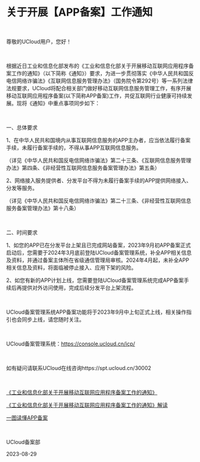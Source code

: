 # 关于开展【APP备案】工作通知

<br/>

尊敬的UCloud用户，您好！

 <br/>

根据近日工业和信息化部发布的《工业和信息化部关于开展移动互联网应用程序备案工作的通知》（以下简称《通知》）要求，为进一步贯彻落实《中华人民共和国反电信网络诈骗法》《互联网信息服务管理办法》（国务院令第292号）等一系列法律法规要求，UCloud将配合相关部门做好移动互联网信息服务管理工作，有序开展移动互联网应用程序备案(以下简称APP备案)工作，共促互联网行业健康可持续发展。现将《通知》中重点事项同步如下： 

 <br/>

一、总体要求

  1、在中华人民共和国境内从事互联网信息服务的APP主办者，应当依法履行备案手续，未履行备案手续的，不得从事APP互联网信息服务。

（详见《中华人民共和国反电信网络诈骗法》第二十三条、《互联网信息服务管理办法》第四条、《非经营性互联网信息服务备案管理办法》第五条）

  2、网络接入服务提供者、分发平台不得为未履行备案手续的APP提供网络接入、分发等服务。

（详见《中华人民共和国反电信网络诈骗法》第二十三条、《非经营性互联网信息服务备案管理办法》第十八条）

 <br/>

二、时间要求

  1、如您的APP已在分发平台上架且已完成网站备案，2023年9月初APP备案正式启动后，您需要于2024年3月底前登陆UCloud备案管理系统，补全APP相关信息及资料，并通过备案主体所在省级通信管理局审核。2024年4月起，未补全APP相关信息及资料，将面临被停止接入、应用下架的风险。

  2、如您有新的APP计划上线，您需要登陆UCloud备案管理系统完成APP备案手续后再提供对外访问使用，完成后续分发平台上架流程。

 <br/>

UCloud备案管理系统APP备案功能将于2023年9月中上旬正式上线，相关操作指引也会同步上线，请您随时关注。

<br/>

UCloud备案管理系统：https://console.ucloud.cn/icp/

<br/>

如有疑问请联系UCloud在线咨询https://spt.ucloud.cn/30002

<br/>

[《工业和信息化部关于开展移动互联网应用程序备案工作的通知》](https://www.miit.gov.cn/zwgk/zcwj/wjfb/tz/art/2023/art_920db564162e4312916a01bed6540ad8.html)

[《工业和信息化部关于开展移动互联网应用程序备案工作的通知》解读](https://wap.miit.gov.cn/zwgk/zcjd/art/2023/art_39b4f1acc36745b98478e0ec3e07128d.html)

[一图读懂APP备案](https://wap.miit.gov.cn/zwgk/zcjd/art/2023/art_9f3a1277fdcb42d68e1eacd37787ae04.html)

<br/>

UCloud备案部

2023-08-29